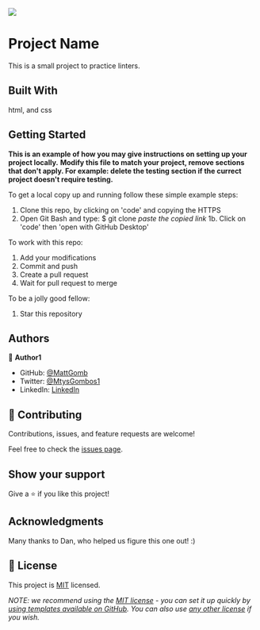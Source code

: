 ![](https://img.shields.io/badge/Microverse-blueviolet)

# Project Name

This is a small project to practice linters.

## Built With

html, and css

## Getting Started

**This is an example of how you may give instructions on setting up your project locally.**
**Modify this file to match your project, remove sections that don't apply. For example: delete the testing section if the currect project doesn't require testing.**


To get a local copy up and running follow these simple example steps:

1. Clone this repo, by clicking on 'code' and copying the HTTPS
2. Open Git Bash and type: $ git clone *paste the copied link*
1b. Click on 'code' then 'open with GitHub Desktop'

To work with this repo:

1. Add your modifications
2. Commit and push
3. Create a pull request
4. Wait for pull request to merge

To be a jolly good fellow: 
1. Star this repository

## Authors

👤 **Author1**

- GitHub: [@MattGomb](https://github.com/githubhandle)
- Twitter: [@MtysGombos1](https://twitter.com/twitterhandle)
- LinkedIn: [LinkedIn](https://www.linkedin.com/in/gombos-m%C3%A1ty%C3%A1s-28139771/)

## 🤝 Contributing

Contributions, issues, and feature requests are welcome!

Feel free to check the [issues page](../../issues/).

## Show your support

Give a ⭐️ if you like this project!

## Acknowledgments

Many thanks to Dan, who helped us figure this one out! :)

## 📝 License

This project is [MIT](./LICENSE) licensed.

_NOTE: we recommend using the [MIT license](https://choosealicense.com/licenses/mit/) - you can set it up quickly by [using templates available on GitHub](https://docs.github.com/en/communities/setting-up-your-project-for-healthy-contributions/adding-a-license-to-a-repository). You can also use [any other license](https://choosealicense.com/licenses/) if you wish._
